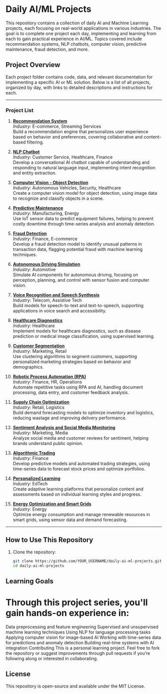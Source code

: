 # Daily AI/ML Projects

This repository contains a collection of daily AI and Machine Learning projects, each focusing on real-world applications in various industries. The goal is to complete one project each day, implementing and learning from each to gain practical experience in AI/ML. Topics covered include recommendation systems, NLP chatbots, computer vision, predictive maintenance, fraud detection, and more.

## Project Overview

Each project folder contains code, data, and relevant documentation for implementing a specific AI or ML solution. Below is a list of all projects, organized by day, with links to detailed descriptions and instructions for each.

---

### Project List

1. [**Recommendation System**](Day_1_Recommendation_Systems/README.md)  
   *Industry*: E-commerce, Streaming Services  
   Build a recommendation engine that personalizes user experience based on behavior and preferences, covering collaborative and content-based filtering.

2. [**NLP Chatbot**](Day_2_NLP_Chatbots/README.md)  
   *Industry*: Customer Service, Healthcare, Finance  
   Develop a conversational AI chatbot capable of understanding and responding to natural language input, implementing intent recognition and entity extraction.

3. [**Computer Vision - Object Detection**](Day_3_Computer_Vision/README.md)  
   *Industry*: Autonomous Vehicles, Security, Healthcare  
   Create a computer vision model for object detection, using image data to recognize and classify objects in a scene.

4. [**Predictive Maintenance**](Day_4_Predictive_Maintenance/README.md)  
   *Industry*: Manufacturing, Energy  
   Use IoT sensor data to predict equipment failures, helping to prevent costly downtime through time-series analysis and anomaly detection.

5. [**Fraud Detection**](Day_5_Fraud_Detection/README.md)  
   *Industry*: Finance, E-commerce  
   Develop a fraud detection model to identify unusual patterns in transaction data, flagging potential fraud with machine learning techniques.

6. [**Autonomous Driving Simulation**](Day_6_Autonomous_Driving/README.md)  
   *Industry*: Automotive  
   Simulate AI components for autonomous driving, focusing on perception, planning, and control with sensor fusion and computer vision.

7. [**Voice Recognition and Speech Synthesis**](Day_7_Voice_Recognition/README.md)  
   *Industry*: Telecom, Assistive Tech  
   Build models for speech-to-text and text-to-speech, supporting applications in voice search and accessibility.

8. [**Healthcare Diagnostics**](Day_8_Healthcare_Diagnostics/README.md)  
   *Industry*: Healthcare  
   Implement models for healthcare diagnostics, such as disease prediction or medical image classification, using supervised learning.

9. [**Customer Segmentation**](Day_9_Customer_Segmentation/README.md)  
   *Industry*: Marketing, Retail  
   Use clustering algorithms to segment customers, supporting personalized marketing strategies based on behavior and demographics.

10. [**Robotic Process Automation (RPA)**](Day_10_RPA/README.md)  
    *Industry*: Finance, HR, Operations  
    Automate repetitive tasks using RPA and AI, handling document processing, data entry, and customer feedback analysis.

11. [**Supply Chain Optimization**](Day_11_Supply_Chain_Optimization/README.md)  
    *Industry*: Retail, Logistics  
    Build demand forecasting models to optimize inventory and logistics, reducing wastage and improving delivery performance.

12. [**Sentiment Analysis and Social Media Monitoring**](Day_12_Sentiment_Analysis/README.md)  
    *Industry*: Marketing, Media  
    Analyze social media and customer reviews for sentiment, helping brands understand public opinion.

13. [**Algorithmic Trading**](Day_13_Algorithmic_Trading/README.md)  
    *Industry*: Finance  
    Develop predictive models and automated trading strategies, using time-series data to forecast stock prices and optimize portfolios.

14. [**Personalized Learning**](Day_14_Personalized_Learning/README.md)  
    *Industry*: EdTech  
    Create adaptive learning platforms that personalize content and assessments based on individual learning styles and progress.

15. [**Energy Optimization and Smart Grids**](Day_15_Energy_Optimization/README.md)  
    *Industry*: Energy  
    Optimize energy consumption and manage renewable resources in smart grids, using sensor data and demand forecasting.

---

## How to Use This Repository

1. Clone the repository:
   ```bash
   git clone https://github.com/YOUR_USERNAME/daily-ai-ml-projects.git
   cd daily-ai-ml-projects


## Learning Goals
# Through this project series, you'll gain hands-on experience in:

Data preprocessing and feature engineering
Supervised and unsupervised machine learning techniques
Using NLP for language processing tasks
Applying computer vision for image-based AI
Working with time-series data for predictions and anomaly detection
Building real-time systems with AI integration
Contributing
This is a personal learning project. Feel free to fork the repository or suggest improvements through pull requests if you’re following along or interested in collaborating.

## License
This repository is open-source and available under the MIT License.

